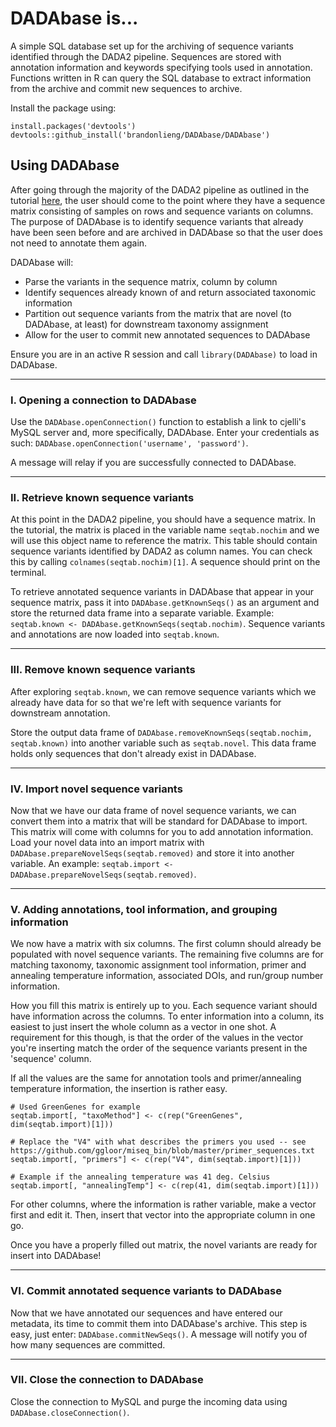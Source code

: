 # DADAbase is...
A simple SQL database set up for the archiving of sequence variants identified through the DADA2 pipeline. Sequences are stored with annotation information and keywords specifying tools used in annotation. Functions written in R can query the SQL database to extract information from the archive and commit new sequences to archive.

Install the package using:

```
install.packages('devtools')
devtools::github_install('brandonlieng/DADAbase/DADAbase')
```


## Using DADAbase
After going through the majority of the DADA2 pipeline as outlined in the tutorial [here](http://benjjneb.github.io/dada2/tutorial.html), the user should come to the point where they have a sequence matrix consisting of samples on rows and sequence variants on columns. The purpose of DADAbase is to identify sequence variants that already have been seen before and are archived in DADAbase so that the user does not need to annotate them again.

DADAbase will:
* Parse the variants in the sequence matrix, column by column
* Identify sequences already known of and return associated taxonomic information
* Partition out sequence variants from the matrix that are novel (to DADAbase, at least) for downstream taxonomy assignment
* Allow for the user to commit new annotated sequences to DADAbase

Ensure you are in an active R session and call `library(DADAbase)` to load in DADAbase.

<hr>

### I. Opening a connection to DADAbase
Use the `DADAbase.openConnection()` function to establish a link to cjelli's MySQL server and, more specifically, DADAbase. Enter your credentials as such: `DADAbase.openConnection('username', 'password')`.

A message will relay if you are successfully connected to DADAbase.

<hr>

### II. Retrieve known sequence variants
At this point in the DADA2 pipeline, you should have a sequence matrix. In the tutorial, the matrix is placed in the variable name `seqtab.nochim` and we will use this object name to reference the matrix. This table should contain sequence variants identified by DADA2 as column names. You can check this by calling `colnames(seqtab.nochim)[1]`. A sequence should print on the terminal.

To retrieve annotated sequence variants in DADAbase that appear in your sequence matrix, pass it into `DADAbase.getKnownSeqs()` as an argument and store the returned data frame into a separate variable. Example: `seqtab.known <- DADAbase.getKnownSeqs(seqtab.nochim)`. Sequence variants and annotations are now loaded into `seqtab.known`.

<hr>

### III. Remove known sequence variants
After exploring `seqtab.known`, we can remove sequence variants which we already have data for so that we're left with sequence variants for downstream annotation.

Store the output data frame of `DADAbase.removeKnownSeqs(seqtab.nochim, seqtab.known)` into another variable such as `seqtab.novel`. This data frame holds only sequences that don't already exist in DADAbase.

<hr>

### IV. Import novel sequence variants
Now that we have our data frame of novel sequence variants, we can convert them into a matrix that will be standard for DADAbase to import. This matrix will come with columns for you to add annotation information. Load your novel data into an import matrix with `DADAbase.prepareNovelSeqs(seqtab.removed)` and store it into another variable. An example: `seqtab.import <- DADAbase.prepareNovelSeqs(seqtab.removed)`.

<hr>

### V. Adding annotations, tool information, and grouping information
We now have a matrix with six columns. The first column should already be populated with novel sequence variants. The remaining five columns are for matching taxonomy, taxonomic assignment tool information, primer and annealing temperature information, associated DOIs, and run/group number information.

How you fill this matrix is entirely up to you. Each sequence variant should have information across the columns. To enter information into a column, its easiest to just insert the whole column as a vector in one shot. A requirement for this though, is that the order of the values in the vector you're inserting match the order of the sequence variants present in the 'sequence' column.

If all the values are the same for annotation tools and primer/annealing temperature information, the insertion is rather easy.
```
# Used GreenGenes for example
seqtab.import[, "taxoMethod"] <- c(rep("GreenGenes", dim(seqtab.import)[1]))

# Replace the "V4" with what describes the primers you used -- see https://github.com/ggloor/miseq_bin/blob/master/primer_sequences.txt
seqtab.import[, "primers"] <- c(rep("V4", dim(seqtab.import)[1]))

# Example if the annealing temperature was 41 deg. Celsius
seqtab.import[, "annealingTemp"] <- c(rep(41, dim(seqtab.import)[1]))
```

For other columns, where the information is rather variable, make a vector first and edit it. Then, insert that vector into the appropriate column in one go.

Once you have a properly filled out matrix, the novel variants are ready for insert into DADAbase!
<hr>

### VI. Commit annotated sequence variants to DADAbase
Now that we have annotated our sequences and have entered our metadata, its time to commit them into DADAbase's archive. This step is easy, just enter: `DADAbase.commitNewSeqs()`. A message will notify you of how many sequences are committed.

<hr>

### VII. Close the connection to DADAbase
Close the connection to MySQL and purge the incoming data using `DADAbase.closeConnection()`.

